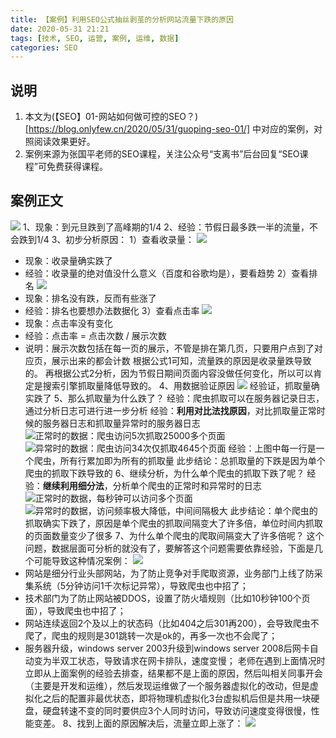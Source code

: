 ```yaml
---
title: 【案例】利用SEO公式抽丝剥茧的分析网站流量下跌的原因
date: 2020-05-31 21:21
tags: [技术, SEO, 运营, 案例, 运维, 数据]
categories: SEO
---
```

## 说明
1. 本文为(【SEO】01-网站如何做可控的SEO？)[https://blog.onlyfew.cn/2020/05/31/guoping-seo-01/] 中对应的案例，对照阅读效果更好。
2. 案例来源为张国平老师的SEO课程，关注公众号“支离书”后台回复“SEO课程”可免费获得课程。
<!-- more -->
## 案例正文
![](http://image.onlyfew.cn/bitcron/20200531202824.png)
1、现象：到元旦跌到了高峰期的1/4
2、经验：节假日最多跌一半的流量，不会跌到1/4
3、初步分析原因：
1）查看收录量：
![](http://image.onlyfew.cn/bitcron/20200531203223.png)
- 现象：收录量确实跌了
- 经验：收录量的绝对值没什么意义（百度和谷歌均是），要看趋势
2）查看排名
![](http://image.onlyfew.cn/bitcron/20200531203459.png)
- 现象：排名没有跌，反而有些涨了
- 经验：排名也要想办法数据化
3）查看点击率
![](http://image.onlyfew.cn/bitcron/20200531203836.png)
- 现象：点击率没有变化
- 经验：点击率 = 点击次数 / 展示次数
- 说明：展示次数包括在每一页的展示，不管是排在第几页，只要用户点到了对应页，展示出来的都会计数
根据公式1可知，流量跌的原因是收录量跌导致的。
再根据公式2分析，因为节假日期间页面内容没做任何变化，所以可以肯定是搜索引擎抓取量降低导致的。
4、用数据验证原因
![](http://image.onlyfew.cn/bitcron/20200531204255.png)
经验证，抓取量确实跌了
5、那么抓取量为什么跌了？
经验：爬虫抓取可以在服务器记录日志，通过分析日志可进行进一步分析
经验：**利用对比法找原因**，对比抓取量正常时候的服务器日志和抓取量异常时的服务器日志
![正常时的数据：爬虫访问5次抓取25000多个页面](http://image.onlyfew.cn/bitcron/20200531205459.png)
![异常时的数据：爬虫访问34次仅抓取4645个页面](http://image.onlyfew.cn/bitcron/20200531205559.png)
经验：上图中每一行是一个爬虫，所有行累加即为所有的抓取量
此步结论：总抓取量的下跌是因为单个爬虫的抓取下跌导致的
6、继续分析，为什么单个爬虫的抓取下跌了呢？
经验：**继续利用细分法**，分析单个爬虫的正常时和异常时的日志
![正常时的数据，每秒钟可以访问多个页面](http://image.onlyfew.cn/bitcron/20200531210134.png)
![异常时的数据，访问频率极大降低，中间间隔极大](http://image.onlyfew.cn/bitcron/20200531210213.png)
此步结论：单个爬虫的抓取确实下跌了，原因是单个爬虫的抓取间隔变大了许多倍，单位时间内抓取的页面数量变少了很多
7、为什么单个爬虫的爬取间隔变大了许多倍呢？
这个问题，数据层面可分析的就没有了，要解答这个问题需要依靠经验，下面是几个可能导致这种情况案例：
![](http://image.onlyfew.cn/bitcron/20200602073903.png)
- 网站是细分行业头部网站，为了防止竞争对手爬取资源，业务部门上线了防采集系统（5分钟访问1千次标记异常），导致爬虫也中招了；
- 技术部门为了防止网站被DDOS，设置了防火墙规则（比如10秒钟100个页面），导致爬虫也中招了；
- 网站连续返回2个及以上的状态码（比如404之后301再200），会导致爬虫不爬了，爬虫的规则是301跳转一次是ok的，再多一次也不会爬了；
- 服务器升级，windows server 2003升级到windows server 2008后网卡自动变为半双工状态，导致请求在网卡排队，速度变慢；
老师在遇到上面情况时立即从上面案例的经验去排查，结果都不是上面的原因，然后叫相关同事开会（主要是开发和运维），然后发现运维做了一个服务器虚拟化的改动，但是虚拟化之后的配置非最优状态，即将物理机虚拟化3台虚拟机后但是共用一块硬盘，硬盘转速不变的同时要供应3个人同时访问，导致访问速度变得很慢，性能变差。
8、找到上面的原因解决后，流量立即上涨了：
![](http://image.onlyfew.cn/bitcron/20200602074648.png)

